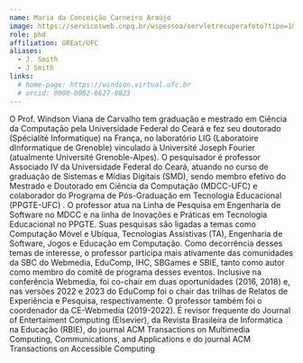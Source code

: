 ```yaml
---
name: Maria da Conceição Carneiro Araújo
image: https://servicosweb.cnpq.br/wspessoa/servletrecuperafoto?tipo=1&id=K4334153A6
role: phd
affiliation: GREat/UFC
aliases:
  - J. Smith
  - J Smith
links:
  # home-page: https://windson.virtual.ufc.br
  # orcid: 0000-0002-8627-0823
---
```


O Prof. Windson Viana de Carvalho tem graduação e mestrado em Ciência da Computação pela Universidade Federal do Ceará e fez seu doutorado (Spécialité Informatique) na França, no laboratório LIG (Laboratoire dInformatique de Grenoble) vinculado à Université Joseph Fourier (atualmente Université Grenoble-Alpes). O pesquisador é professor Associado IV da Universidade Federal do Ceará, atuando no curso de graduação de Sistemas e Mídias Digitais (SMD), sendo membro efetivo do Mestrado e Doutorado em Ciência da Computação (MDCC-UFC) e colaborador do Programa de Pós-Graduação em Tecnologia Educacional (PPGTE-UFC) . O professor atua na Linha de Pesquisa em Engenharia de Software no MDCC e na linha de Inovações e Práticas em Tecnologia Educacional no PPGTE. Suas pesquisas são ligadas a temas como Computação Móvel e Ubíqua, Tecnologias Assistivas (TA), Engenharia de Software, Jogos e Educação em Computação. Como decorrência desses temas de interesse, o professor participa mais ativamente das comunidades da SBC do Webmedia, EduComp, IHC, SBGames e SBIE, tanto como autor como membro do comitê de programa desses eventos. Inclusive na conferência Webmedia, foi co-chair em duas oportunidades (2016, 2018) e, nas versões 2022 e 2023 do EduComp foi o chair das trilhas de Relatos de Experiência e Pesquisa, respectivamente. O professor também foi o coordenador da CE-Webmedia (2019-2022). É revisor frequente do Journal of Entertaiment Computing (Elsevier), da Revista Brasileira de Informática na Educação (RBIE), do journal ACM Transactions on Multimedia Computing, Communications, and Applications e do journal ACM Transactions on Accessible Computing